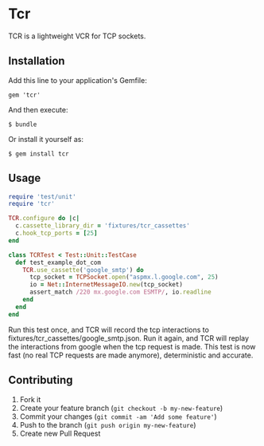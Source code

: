 # Tcr

TCR is a lightweight VCR for TCP sockets.

## Installation

Add this line to your application's Gemfile:

    gem 'tcr'

And then execute:

    $ bundle

Or install it yourself as:

    $ gem install tcr

## Usage

```ruby
require 'test/unit'
require 'tcr'

TCR.configure do |c|
  c.cassette_library_dir = 'fixtures/tcr_cassettes'
  c.hook_tcp_ports = [25]
end

class TCRTest < Test::Unit::TestCase
  def test_example_dot_com
    TCR.use_cassette('google_smtp') do
      tcp_socket = TCPSocket.open("aspmx.l.google.com", 25)
      io = Net::InternetMessageIO.new(tcp_socket)
      assert_match /220 mx.google.com ESMTP/, io.readline
    end
  end
end
```

Run this test once, and TCR will record the tcp interactions to fixtures/tcr_cassettes/google_smtp.json. Run it again, and TCR will replay the interactions from google when the tcp request is made. This test is now fast (no real TCP requests are made anymore), deterministic and accurate.

## Contributing

1. Fork it
2. Create your feature branch (`git checkout -b my-new-feature`)
3. Commit your changes (`git commit -am 'Add some feature'`)
4. Push to the branch (`git push origin my-new-feature`)
5. Create new Pull Request
